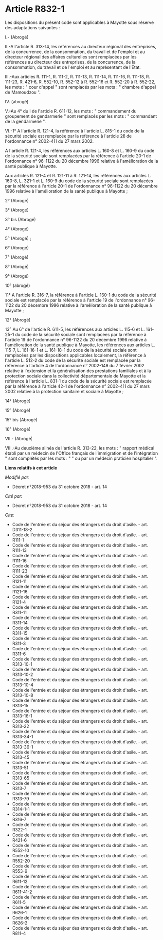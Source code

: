 # Article R832-1

Les dispositions du présent code sont applicables à Mayotte sous réserve des adaptations suivantes :

I.- (Abrogé)

II.-A l'article R. 313-14, les références au directeur régional des entreprises, de la concurrence, de la consommation, du
travail et de l'emploi et au directeur régional des affaires culturelles sont remplacées par les références au directeur des
entreprises, de la concurrence, de la consommation, du travail et de l'emploi et au représentant de l'Etat.

III.-Aux articles R. 111-1, R. 111-2, R. 111-13, R. 111-14, R. 111-16, R. 111-18, R. 111-23, R. 421-6, R. 552-10, R. 552-12 à
R. 552-16 et R. 552-20 à R. 552-22, les mots : " cour d'appel " sont remplacés par les mots : " chambre d'appel de Mamoudzou
".

IV. (abrogé)

V.-Au 4° du I de l'article R. 611-12, les mots : " commandement du groupement de gendarmerie " sont remplacés par les mots :
" commandant de la gendarmerie ".

VI.-1° A l'article R. 121-4, la référence à l'article L. 815-1 du code de la sécurité sociale est remplacée par la référence
à l'article 28 de l'ordonnance n° 2002-411 du 27 mars 2002.

A l'article R. 121-4, les références aux articles L. 160-8 et L. 160-9 du code de la sécurité sociale sont remplacées par la
référence à l'article 20-1 de l'ordonnance n° 96-1122 du 20 décembre 1996 relative à l'amélioration de la santé publique à
Mayotte.

Aux articles R. 121-4 et R. 121-11 à R. 121-14, les références aux articles L. 160-8, L. 321-1 et L. 160-9 du code de la
sécurité sociale sont remplacées par la référence à l'article 20-1 de l'ordonnance n° 96-1122 du 20 décembre 1996 relative à
l'amélioration de la santé publique à Mayotte ;

2° (Abrogé)

3° (Abrogé)

3° bis (Abrogé)

4° (Abrogé)

5° (Abrogé) ;

6° (Abrogé)

7° (Abrogé)

8° (Abrogé)

9° (Abrogé)

10° (abrogé)

11° A l'article R. 316-7, la référence à l'article L. 160-1 du code de la sécurité sociale est remplacée par la référence à
l'article 19 de l'ordonnance n° 96-1122 du 20 décembre 1996 relative à l'amélioration de la santé publique à Mayotte ;

12° (Abrogé)

13° Au 6° de l'article R. 611-5, les références aux articles L. 115-6 et L. 161-25-1 du code de la sécurité sociale sont
remplacées par la référence à l'article 19 de l'ordonnance n° 96-1122 du 20 décembre 1996 relative à l'amélioration de la
santé publique à Mayotte, les références aux articles L. 115-7, L. 161-16-1 et L. 161-18-1 du code de la sécurité sociale
sont remplacées par les dispositions applicables localement, la référence à l'article L. 512-2 du code de la sécurité sociale
est remplacée par la référence à l'article 4 de l'ordonnance n° 2002-149 du 7 février 2002 relative à l'extension et la
généralisation des prestations familiales et à la protection sociale dans la collectivité départementale de Mayotte et la
référence à l'article L. 831-1 du code de la sécurité sociale est remplacée par la référence à l'article 42-1 de l'ordonnance
n° 2002-411 du 27 mars 2002 relative à la protection sanitaire et sociale à Mayotte ;

14° (Abrogé)

15° (Abrogé)

15° bis (Abrogé)

16° (Abrogé)

VII.- (Abrogé)

VIII.-Au deuxième alinéa de l'article R. 313-22, les mots : " rapport médical établi par un médecin de l'Office français de
l'immigration et de l'intégration " sont complétés par les mots : " " ou par un médecin praticien hospitalier ".

**Liens relatifs à cet article**

_Modifié par_:

  - Décret n°2018-953 du 31 octobre 2018 - art. 14

_Cité par_:

  - Décret n°2018-953 du 31 octobre 2018 - art. 14

_Cite_:

  - Code de l'entrée et du séjour des étrangers et du droit d'asile. - art. D311-18-2
  - Code de l'entrée et du séjour des étrangers et du droit d'asile. - art. R111-1
  - Code de l'entrée et du séjour des étrangers et du droit d'asile. - art. R111-13
  - Code de l'entrée et du séjour des étrangers et du droit d'asile. - art. R111-16
  - Code de l'entrée et du séjour des étrangers et du droit d'asile. - art. R111-23
  - Code de l'entrée et du séjour des étrangers et du droit d'asile. - art. R121-11
  - Code de l'entrée et du séjour des étrangers et du droit d'asile. - art. R121-16
  - Code de l'entrée et du séjour des étrangers et du droit d'asile. - art. R121-4
  - Code de l'entrée et du séjour des étrangers et du droit d'asile. - art. R311-11
  - Code de l'entrée et du séjour des étrangers et du droit d'asile. - art. R311-14
  - Code de l'entrée et du séjour des étrangers et du droit d'asile. - art. R311-15
  - Code de l'entrée et du séjour des étrangers et du droit d'asile. - art. R311-3
  - Code de l'entrée et du séjour des étrangers et du droit d'asile. - art. R311-6
  - Code de l'entrée et du séjour des étrangers et du droit d'asile. - art. R313-10-1
  - Code de l'entrée et du séjour des étrangers et du droit d'asile. - art. R313-10-2
  - Code de l'entrée et du séjour des étrangers et du droit d'asile. - art. R313-10-4
  - Code de l'entrée et du séjour des étrangers et du droit d'asile. - art. R313-10-8
  - Code de l'entrée et du séjour des étrangers et du droit d'asile. - art. R313-15
  - Code de l'entrée et du séjour des étrangers et du droit d'asile. - art. R313-16-1
  - Code de l'entrée et du séjour des étrangers et du droit d'asile. - art. R313-22
  - Code de l'entrée et du séjour des étrangers et du droit d'asile. - art. R313-34-1
  - Code de l'entrée et du séjour des étrangers et du droit d'asile. - art. R313-36-1
  - Code de l'entrée et du séjour des étrangers et du droit d'asile. - art. R313-45
  - Code de l'entrée et du séjour des étrangers et du droit d'asile. - art. R313-51
  - Code de l'entrée et du séjour des étrangers et du droit d'asile. - art. R313-65
  - Code de l'entrée et du séjour des étrangers et du droit d'asile. - art. R313-7
  - Code de l'entrée et du séjour des étrangers et du droit d'asile. - art. R313-79
  - Code de l'entrée et du séjour des étrangers et du droit d'asile. - art. R314-1-1
  - Code de l'entrée et du séjour des étrangers et du droit d'asile. - art. R316-7
  - Code de l'entrée et du séjour des étrangers et du droit d'asile. - art. R322-1
  - Code de l'entrée et du séjour des étrangers et du droit d'asile. - art. R421-6
  - Code de l'entrée et du séjour des étrangers et du droit d'asile. - art. R552-10
  - Code de l'entrée et du séjour des étrangers et du droit d'asile. - art. R552-20
  - Code de l'entrée et du séjour des étrangers et du droit d'asile. - art. R553-9
  - Code de l'entrée et du séjour des étrangers et du droit d'asile. - art. R611-12
  - Code de l'entrée et du séjour des étrangers et du droit d'asile. - art. R611-41-2
  - Code de l'entrée et du séjour des étrangers et du droit d'asile. - art. R611-5
  - Code de l'entrée et du séjour des étrangers et du droit d'asile. - art. R626-1
  - Code de l'entrée et du séjour des étrangers et du droit d'asile. - art. R626-2
  - Code de l'entrée et du séjour des étrangers et du droit d'asile. - art. R811-4
